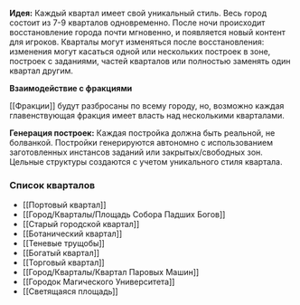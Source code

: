 **Идея:**
Каждый квартал имеет свой уникальный стиль.
Весь город состоит из 7-9 кварталов одновременно.
После ночи происходит восстановление города почти мгновенно, и появляется новый контент для игроков.
Кварталы могут изменяться после восстановления: изменения могут касаться одной или нескольких построек в зоне, построек с заданиями, частей кварталов или полностью заменять один квартал другим.

**Взаимодействие с фракциями**

[[Фракции]] будут разбросаны по всему городу, но, возможно каждая главенствующая фракция имеет власть над несколькими кварталами. 

**Генерация построек:**
Каждая постройка должна быть реальной, не болванкой.
Постройки генерируются автономно с использованием заготовленных инстансов заданий или закрытых/свободных зон.
Цельные структуры создаются с учетом уникального стиля квартала.
### Список кварталов
- [[Портовый квартал]]
- [[Город/Кварталы/Площадь Собора Падших Богов]]
- [[Старый городской квартал]]
- [[Ботанический квартал]]
- [[Теневые трущобы]]
- [[Богатый квартал]]
- [[Торговый квартал]]
- [[Город/Кварталы/Квартал Паровых Машин]]
- [[Городок Магического Университета]]
- [[Светящаяся площадь]]